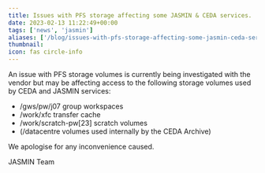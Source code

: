 ```yaml
---
title: Issues with PFS storage affecting some JASMIN & CEDA services.
date: 2023-02-13 11:22:49+00:00
tags: ['news', 'jasmin']
aliases: ['/blog/issues-with-pfs-storage-affecting-some-jasmin-ceda-services']
thumbnail: 
icon: fas circle-info
---
```


An issue with PFS storage volumes is currently being investigated with the vendor but may be affecting access to the following storage volumes used by CEDA and JASMIN services:


* /gws/pw/j07 group workspaces
* /work/xfc transfer cache
* /work/scratch-pw[23] scratch volumes
* (/datacentre volumes used internally by the CEDA Archive)  
  
 We apologise for any inconvenience caused.   
  
JASMIN Team


